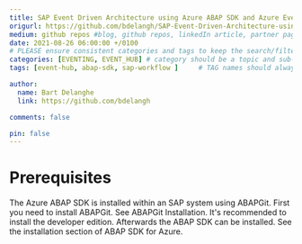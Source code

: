 ```yaml
---
title: SAP Event Driven Architecture using Azure ABAP SDK and Azure Event Hub
origurl: https://github.com/bdelangh/SAP-Event-Driven-Architecture-using-Azure-ABAP-SDK-and-Event-Hub
medium: github repos #blog, github repos, linkedIn article, partner pages
date: 2021-08-26 06:00:00 +/0100
# PLEASE ensure consistent categories and tags to keep the search/filtering meaningful!
categories: [EVENTING, EVENT_HUB] # category should be a topic and sub-category primary product
tags: [event-hub, abap-sdk, sap-workflow ]     # TAG names should always be lowercase

author:
  name: Bart Delanghe
  link: https://github.com/bdelangh

comments: false

pin: false
---
```


# Prerequisites

The Azure ABAP SDK is installed within an SAP system using ABAPGit. First you need to install ABAPGit. See ABAPGit Installation. It's recommended to install the developer edition. Afterwards the ABAP SDK can be installed. See the installation section of ABAP SDK for Azure.
